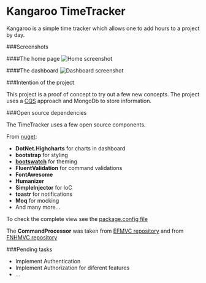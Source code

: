 # Kangaroo TimeTracker

Kangaroo is a simple time tracker which allows one to add hours to a project by day.

###Screenshots

####The home page
![Home screenshot](/Screenshots/Home.PNG?raw=true "Home")

####The dashboard
![Dashboard screenshot](/Screenshots/Dahsboard.PNG?raw=true "Dashboard")

###Intention of the project

This project is a proof of concept to try out a few new concepts. 
The project uses a [CQS](http://en.wikipedia.org/wiki/Command%E2%80%93query_separation) approach and MongoDb to store information. 

###Open source dependencies

The TimeTracker uses a few open source components.

From [nuget](https://www.nuget.org/):

* **DotNet.Highcharts** for charts in dashboard
* **bootstrap** for styling
* **[bootswatch](http://bootswatch.com/)** for theming
* **FluentValidation** for command validations
* **FontAwesome**
* **Humanizer**
* **SimpleInjector** for IoC
* **toastr** for notifications
* **Moq** for mocking
* And many more...

To check the complete view see the [package.config file](/Kangaroo/packages.config?raw=true "All packages")

The **CommandProcessor** was taken from [EFMVC repository](https://github.com/shijuvar/EFMVC.Azure/tree/master/EFMVC.CommandProcessor) and from [FNHMVC repository](https://fnhmvc.codeplex.com/)


###Pending tasks

* Implement Authentication
* Implement Authorization for diferent features
* ...
